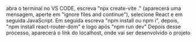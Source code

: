abra o terminal no VS CODE, escreva "npx create-vite ." (aparecerá uma mensagem, aperte em "ignore files and continue"), selecione React e em seguida JavaScript.
Em seguida escreva "npm install ou npm i", depois, "npm install react-router-dom"  e logo após "npm run dev"
Depois desse processo, aparecerá o link do localhost, onde vai ser desenvolvido o projeto
